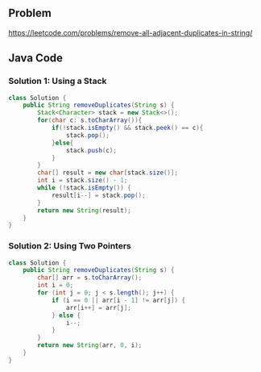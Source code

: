 ## Problem

https://leetcode.com/problems/remove-all-adjacent-duplicates-in-string/

## Java Code
### Solution 1: Using a Stack
```java
class Solution {
    public String removeDuplicates(String s) {
        Stack<Character> stack = new Stack<>();
        for(char c: s.toCharArray()){
            if(!stack.isEmpty() && stack.peek() == c){
                stack.pop();
            }else{
                stack.push(c);            
            }
        }
        char[] result = new char[stack.size()];
        int i = stack.size() - 1;
        while (!stack.isEmpty()) {
            result[i--] = stack.pop();
        }
        return new String(result);
    }
}
```
### Solution 2: Using Two Pointers
```java
class Solution {
    public String removeDuplicates(String s) {
        char[] arr = s.toCharArray();
        int i = 0;
        for (int j = 0; j < s.length(); j++) {
            if (i == 0 || arr[i - 1] != arr[j]) {
                arr[i++] = arr[j];
            } else {
                i--;
            }
        }
        return new String(arr, 0, i);
    }
}
```